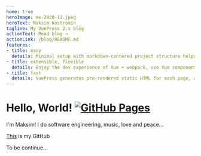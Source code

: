 ```yaml
---
home: true
heroImage: me-2020-11.jpeg
heroText: Maksim Kostromin
tagline: My VuePress 2.x blog
actionText: Read blog →
actionLink: /blog/README.md
features:
- title: easy
  details: Minimal setup with markdown-centered project structure helps you focus on writing.
- title: extensible, flexible
  details: Enjoy the dev experience of Vue + webpack, use Vue components in markdown, and develop custom themes with Vue.
- title: fast
  details: VuePress generates pre-rendered static HTML for each page, and runs as an SPA once a page is loaded.
---
```


# Hello, World! [![GitHub Pages](https://github.com/daggerok/customized-vuepress-2-blog/actions/workflows/github-pages.yaml/badge.svg)](https://github.com/daggerok/customized-vuepress-2-blog/actions/workflows/github-pages.yaml)

I'm Maksim! I do software engineering, music, love and peace...

[This](https://github.com/daggerok) is my GitHub

To be continue...

<Posts />

